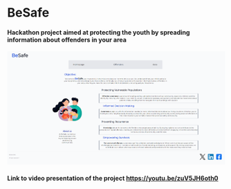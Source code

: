 # BeSafe

#### Hackathon project aimed at protecting the youth by spreading information about offenders in your area

![site](https://github.com/bustyAI/besafe/blob/main/besage.PNG)

#### Link to video presentation of the project https://youtu.be/zuV5JH6oth0
